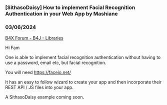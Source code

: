 ### [SithasoDaisy] How to implement Facial Recognition Authentication in your Web App by Mashiane
### 03/06/2024
[B4X Forum - B4J - Libraries](https://www.b4x.com/android/forum/threads/159716/)

Hi Fam  
  
One is able to implement facial recognition authentication without having to use a password, email etc, but facial recognition.  
  
You will need <https://faceio.net/>  
  
It has an easy to follow wizard to create your app and then incorporate their REST API / JS files into your app.  
  
A SithasoDaisy example coming soon.